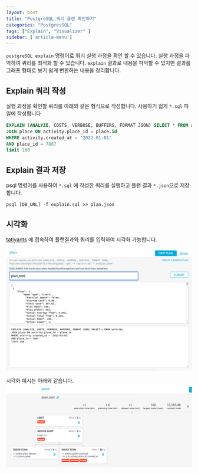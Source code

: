 ```yaml
---
layout: post
title: "PostgreSQL 쿼리 플랜 확인하기"
categories: "PostgresSQL"
tags: ["Explain", "Visualizer" ]
sidebar: ['article-menu']
---
```


`postgreSQL explain` 명령어로 쿼리 실행 과정을 확인 할 수 있습니다.
실행 과정을 파악하여 쿼리를 최적화 할 수 있습니다.
`explain` 결과로 내용을 파악할 수 있지만 결과를 그래프 형태로 보기 쉽게 변환하는 내용을 정리합니다.


## Explain 쿼리 작성

실행 과정을 확인할 쿼리를 아래와 같은 형식으로 작성합니다. 사용하기 쉽게 `*.sql` 파일에 작성합니다

``` sql
EXPLAIN (ANALYZE, COSTS, VERBOSE, BUFFERS, FORMAT JSON) SELECT * FROM activity
JOIN place ON activity.place_id = place.id
WHERE activity.created_at > '2022-01-01'
AND place_id = 7867
limit 100
```

## Explain 결과 저장

psql 명령어를 사용하여 `*.sql` 에 작성한 쿼리를 실행하고 플랜 결과 `*.json`으로 저장합니다.
```
psql [DB_URL] -f explain.sql >> plan.json
```

## 시각화
[tatiyants](http://tatiyants.com/pev/#/plans/new) 에 접속하여 플랜결과와 쿼리를 입력하여 시각화 가능합니다.

<img class="post_img" src="/assets/images/posts/query_plan_1.png">

시각화 예시는 아래와 같습니다. 
<img class="post_img" src="/assets/images/posts/query_plan_2.png">
